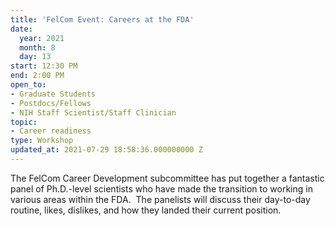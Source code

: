 ```yaml
---
title: 'FelCom Event: Careers at the FDA'
date:
  year: 2021
  month: 8
  day: 13
start: 12:30 PM
end: 2:00 PM
open_to:
- Graduate Students
- Postdocs/Fellows
- NIH Staff Scientist/Staff Clinician
topic:
- Career readiness
type: Workshop
updated_at: 2021-07-29 18:58:36.000000000 Z
---
```

The FelCom Career Development subcommittee has put together a fantastic
panel of Ph.D.-level scientists who have made the transition to working
in various areas within the FDA.  The panelists will discuss their
day-to-day routine, likes, dislikes, and how they landed their current
position.
